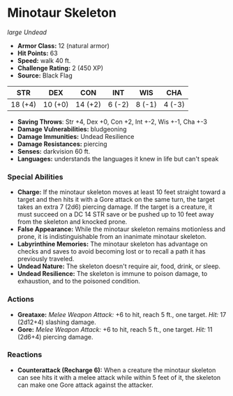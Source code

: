 # Minotaur Skeleton

*large* *Undead*

- **Armor Class:** 12 (natural armor)
- **Hit Points:** 63 
- **Speed:** walk 40 ft.
- **Challenge Rating:** 2 (450 XP)
- **Source:** Black Flag

| STR | DEX | CON | INT | WIS | CHA |
| --- | --- | --- | --- | --- | --- |
| 18 (+4) | 10 (+0) | 14 (+2) | 6 (-2) | 8 (-1) | 4 (-3) |

- **Saving Throws**: Str +4, Dex +0, Con +2, Int +-2, Wis +-1, Cha +-3
- **Damage Vulnerabilities:** bludgeoning
- **Damage Immunities:** Undead Resilience
- **Damage Resistances:** piercing
- **Senses:** darkvision 60 ft.
- **Languages:** understands the languages it knew in life but can't speak

### Special Abilities

- **Charge:** If the minotaur skeleton moves at least 10 feet straight toward a target and then hits it with a Gore attack on the same turn, the target takes an extra 7 (2d6) piercing damage. If the target is a creature, it must succeed on a DC 14 STR save or be pushed up to 10 feet away from the skeleton and knocked prone.
- **False Appearance:** While the minotaur skeleton remains motionless and prone, it is indistinguishable from an inanimate minotaur skeleton.
- **Labyrinthine Memories:** The minotaur skeleton has advantage on checks and saves to avoid becoming lost or to recall a path it has previously traveled.
- **Undead Nature:** The skeleton doesn't require air, food, drink, or sleep.
- **Undead Resilience:** The skeleton is immune to poison damage, to exhaustion, and to the poisoned condition.

### Actions

- **Greataxe:** _Melee Weapon Attack:_ +6 to hit, reach 5 ft., one target. _Hit:_ 17 (2d12+4) slashing damage.
- **Gore:** _Melee Weapon Attack:_ +6 to hit, reach 5 ft., one target. _Hit:_ 11 (2d6+4) piercing damage.

### Reactions

- **Counterattack (Recharge 6):** When a creature the minotaur skeleton can see hits it with a melee attack while within 5 feet of it, the skeleton can make one Gore attack against the attacker.
